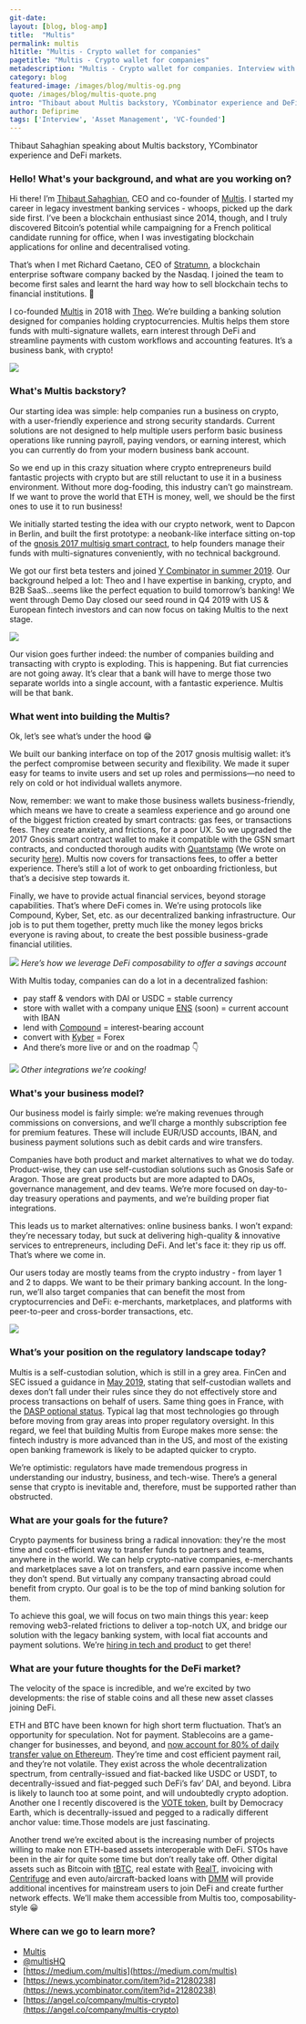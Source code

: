 ```yaml
---
git-date:
layout: [blog, blog-amp]
title:  "Multis"
permalink: multis
h1title: "Multis - Crypto wallet for companies"
pagetitle: "Multis - Crypto wallet for companies"
metadescription: "Multis - Crypto wallet for companies. Interview with co-founder Thibaut Sahaghian, about Multis backstory, YCombinator experience and DeFi markets."
category: blog
featured-image: /images/blog/multis-og.png
quote: /images/blog/multis-quote.png
intro: "Thibaut about Multis backstory, YCombinator experience and DeFi markets"
author: Defiprime
tags: ['Interview', 'Asset Management', 'VC-founded']
---
```

Thibaut Sahaghian speaking about Multis backstory, YCombinator experience and DeFi markets.  

### Hello! What's your background, and what are you working on?

Hi there! I’m [Thibaut Sahaghian](https://twitter.com/fujisaha), CEO and co-founder of [Multis](https://multis.co). I started my career in legacy investment banking services - whoops, picked up the dark side first. I’ve been a blockchain enthusiast since 2014, though, and I truly discovered Bitcoin’s potential while campaigning for a French political candidate running for office, when I was investigating blockchain applications for online and decentralised voting.

That’s when I met Richard Caetano, CEO of [Stratumn](http://stratumn.com), a blockchain enterprise software company backed by the Nasdaq. I joined the team to become first sales and learnt the hard way how to sell blockchain techs to financial institutions. 😬

I co-founded [Multis](http://multis.co) in 2018 with [Theo](https://twitter.com/teawaterwire). We’re building a banking solution designed for companies holding cryptocurrencies. Multis helps them store funds with multi-signature wallets, earn interest through DeFi and streamline payments with custom workflows and accounting features. It’s a business bank, with crypto!

![](/images/blog/multis/image7.png)

### What's Multis backstory?

Our starting idea was simple: help companies run a business on crypto, with a user-friendly experience and strong security standards. Current solutions are not designed to help multiple users perform basic business operations like running payroll, paying vendors, or earning interest, which you can currently do from your modern business bank account.

So we end up in this crazy situation where crypto entrepreneurs build fantastic projects with crypto but are still reluctant to use it in a business environment. Without more dog-fooding, this industry can’t go mainstream. If we want to prove the world that ETH is money, well, we should be the first ones to use it to run business!

We initially started testing the idea with our crypto network, went to Dapcon in Berlin, and built the first prototype: a neobank-like interface sitting on-top of the [gnosis 2017 multisig smart contract](https://medium.com/multis/security-at-multis-9609d346c91b), to help founders manage their funds with multi-signatures conveniently, with no technical background.

We got our first beta testers and joined [Y Combinator in summer 2019](https://medium.com/multis/how-was-yc-1954b509c645). Our background helped a lot: Theo and I have expertise in banking, crypto, and B2B SaaS...seems like the perfect equation to build tomorrow’s banking! We went through Demo Day closed our seed round in Q4 2019 with US & European fintech investors and can now focus on taking Multis to the next stage.

![](/images/blog/multis/image5.jpg)

Our vision goes further indeed: the number of companies building and transacting with crypto is exploding. This is happening. But fiat currencies are not going away. It’s clear that a bank will have to merge those two separate worlds into a single account, with a fantastic experience. Multis will be that bank.

### What went into building the Multis?

Ok, let’s see what’s under the hood 😁

We built our banking interface on top of the 2017 gnosis multisig wallet: it’s the perfect compromise between security and flexibility. We made it super easy for teams to invite users and set up roles and permissions—no need to rely on cold or hot individual wallets anymore.

Now, remember: we want to make those business wallets business-friendly, which means we have to create a seamless experience and go around one of the biggest friction created by smart contracts: gas fees, or transactions fees. They create anxiety, and frictions, for a poor UX. So we upgraded the 2017 Gnosis smart contract wallet to make it compatible with the GSN smart contracts, and conducted thorough audits with [Quantstamp](https://certificate.quantstamp.com/view/multis) (We wrote on security [here](https://medium.com/multis/security-at-multis-9609d346c91b)). Multis now covers for transactions fees, to offer a better experience. There’s still a lot of work to get onboarding frictionless, but that’s a decisive step towards it.

Finally, we have to provide actual financial services, beyond storage capabilities. That’s where DeFi comes in. We’re using protocols like Compound, Kyber, Set, etc. as our decentralized banking infrastructure. Our job is to put them together, pretty much like the money legos bricks everyone is raving about, to create the best possible business-grade financial utilities.

![](/images/blog/multis/image1.png)
_Here’s how we leverage DeFi composability to offer a savings account_

With Multis today, companies can do a lot in a decentralized fashion:

*   pay staff & vendors with DAI or USDC = stable currency
*   store with wallet with a company unique [ENS](https://ens.domains/) (soon) = current account with IBAN
*   lend with [Compound](https://compound.finance/) = interest-bearing account
*   convert with [Kyber](https://kyber.network/) = Forex
*   And there’s more live or and on the roadmap 👇

![](/images/blog/multis/image2.png)
_Other integrations we’re cooking!_

### What's your business model?

Our business model is fairly simple: we’re making revenues through commissions on conversions, and we’ll charge a monthly subscription fee for premium features. These will include EUR/USD accounts, IBAN, and business payment solutions such as debit cards and wire transfers.

Companies have both product and market alternatives to what we do today. Product-wise, they can use self-custodian solutions such as Gnosis Safe or Aragon. Those are great products but are more adapted to DAOs, governance management, and dev teams. We’re more focused on day-to-day treasury operations and payments, and we’re building proper fiat integrations.

This leads us to market alternatives: online business banks. I won’t expand: they’re necessary today, but suck at delivering high-quality & innovative services to entrepreneurs, including DeFi. And let's face it: they rip us off. That’s where we come in.

Our users today are mostly teams from the crypto industry - from layer 1 and 2 to dapps. We want to be their primary banking account. In the long-run, we’ll also target companies that can benefit the most from cryptocurrencies and DeFi: e-merchants, marketplaces, and platforms with peer-to-peer and cross-border transactions, etc.

![](/images/blog/multis/image4.png)

### What’s your position on the regulatory landscape today?

Multis is a self-custodian solution, which is still in a grey area. FinCen and SEC issued a guidance in [May 2019](https://www.fincen.gov/sites/default/files/2019-05/FinCEN%20Guidance%20CVC%20FINAL%20508.pdf), stating that self-custodian wallets and dexes don’t fall under their rules since they do not effectively store and process transactions on behalf of users. Same thing goes in France, with the [DASP optional status](https://www.amf-france.org/en/professionals/fintech/my-relations-amf/obtain-dasp-authorisation). Typical lag that most technologies go through before moving from gray areas into proper regulatory oversight. In this regard, we feel that building Multis from Europe makes more sense: the fintech industry is more advanced than in the US, and most of the existing open banking framework is likely to be adapted quicker to crypto.

We’re optimistic: regulators have made tremendous progress in understanding our industry, business, and tech-wise. There’s a general sense that crypto is inevitable and, therefore, must be supported rather than obstructed.


### What are your goals for the future?

Crypto payments for business bring a radical innovation: they're the most time and cost-efficient way to transfer funds to partners and teams, anywhere in the world. We can help crypto-native companies, e-merchants and marketplaces save a lot on transfers, and earn passive income when they don’t spend. But virtually any company transacting abroad could benefit from crypto. Our goal is to be the top of mind banking solution for them.

To achieve this goal, we will focus on two main things this year: keep removing web3-related frictions to deliver a top-notch UX, and bridge our solution with the legacy banking system, with local fiat accounts and payment solutions. We’re [hiring in tech and product](https://angel.co/company/multis-crypto) to get there!


### What are your future thoughts for the DeFi market?

The velocity of the space is incredible, and we’re excited by two developments: the rise of stable coins and all these new asset classes joining DeFi.

ETH and BTC have been known for high short term fluctuation. That’s an opportunity for speculation. Not for payment. Stablecoins are a game-changer for businesses, and beyond, and [now account for 80% of daily transfer value on Ethereum](https://messari.io/article/trends-that-shaped-q1-20-and-our-outlook-for-the-year). They’re time and cost efficient payment rail, and they’re not volatile. They exist across the whole decentralization spectrum, from centrally-issued and fiat-backed like USDC or USDT, to decentrally-issued and fiat-pegged such DeFi’s fav’ DAI, and beyond. Libra is likely to launch too at some point, and will undoubtedly crypto adoption. Another one I recently discovered is the [VOTE token](https://token.democracy.earth/#token), built by Democracy Earth, which is decentrally-issued and pegged to a radically different anchor value: time.Those models are just fascinating.

Another trend we’re excited about is the increasing number of projects willing to make non ETH-based assets interoperable with DeFi. STOs have been in the air for quite some time but don’t really take off. Other digital assets such as Bitcoin with [tBTC](https://thesis.co/),  real estate with [RealT](https://realt.co/), invoicing with [Centrifuge](https://centrifuge.io/) and even auto/aircraft-backed loans with [DMM](https://defimoneymarket.com/) will provide additional incentives for mainstream users to join DeFi and create further network effects. We’ll make them accessible from Multis too, composability-style 😀


### Where can we go to learn more?

- [Multis](https://multis.co)
- [@multisHQ](https://twitter.com/multisHQ)
- [https://medium.com/multis](https://medium.com/multis)
- [https://news.ycombinator.com/item?id=21280238](https://news.ycombinator.com/item?id=21280238)
- [https://angel.co/company/multis-crypto](https://angel.co/company/multis-crypto)
